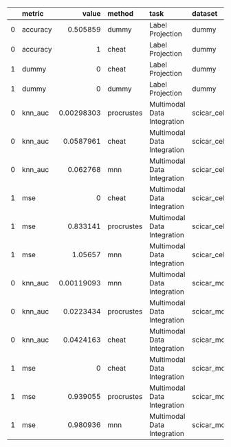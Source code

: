 |    | metric   |      value | method     | task                        | dataset             |
|---:|:---------|-----------:|:-----------|:----------------------------|:--------------------|
|  0 | accuracy | 0.505859   | dummy      | Label Projection            | dummy               |
|  0 | accuracy | 1          | cheat      | Label Projection            | dummy               |
|  1 | dummy    | 0          | cheat      | Label Projection            | dummy               |
|  1 | dummy    | 0          | dummy      | Label Projection            | dummy               |
|  0 | knn_auc  | 0.00298303 | procrustes | Multimodal Data Integration | scicar_cell_lines   |
|  0 | knn_auc  | 0.0587961  | cheat      | Multimodal Data Integration | scicar_cell_lines   |
|  0 | knn_auc  | 0.062768   | mnn        | Multimodal Data Integration | scicar_cell_lines   |
|  1 | mse      | 0          | cheat      | Multimodal Data Integration | scicar_cell_lines   |
|  1 | mse      | 0.833141   | procrustes | Multimodal Data Integration | scicar_cell_lines   |
|  1 | mse      | 1.05657    | mnn        | Multimodal Data Integration | scicar_cell_lines   |
|  0 | knn_auc  | 0.00119093 | mnn        | Multimodal Data Integration | scicar_mouse_kidney |
|  0 | knn_auc  | 0.0223434  | procrustes | Multimodal Data Integration | scicar_mouse_kidney |
|  0 | knn_auc  | 0.0424163  | cheat      | Multimodal Data Integration | scicar_mouse_kidney |
|  1 | mse      | 0          | cheat      | Multimodal Data Integration | scicar_mouse_kidney |
|  1 | mse      | 0.939055   | procrustes | Multimodal Data Integration | scicar_mouse_kidney |
|  1 | mse      | 0.980936   | mnn        | Multimodal Data Integration | scicar_mouse_kidney |